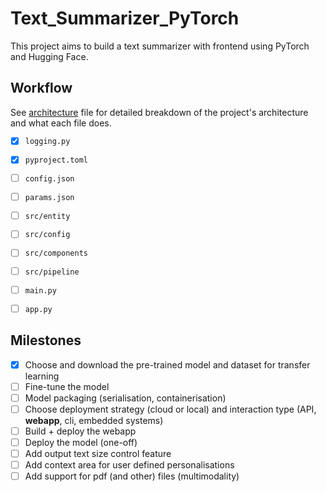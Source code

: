 # Text_Summarizer_PyTorch

This project aims to build a text summarizer with frontend using PyTorch and Hugging Face.


## Workflow

See [architecture](./architecture/architecture.excalidraw) file for detailed breakdown of the project's architecture and what each file does.

- [x] `logging.py`
- [x] `pyproject.toml`

- [ ] `config.json`
- [ ] `params.json`
- [ ] `src/entity`
- [ ] `src/config`
- [ ] `src/components`
- [ ] `src/pipeline`
- [ ] `main.py`
- [ ] `app.py`


## Milestones

- [x] Choose and download the pre-trained model and dataset for transfer learning
- [ ] Fine-tune the model
- [ ] Model packaging (serialisation, containerisation)
- [ ] Choose deployment strategy (cloud or local) and interaction type (API, **webapp**, cli, embedded systems)
- [ ] Build + deploy the webapp
- [ ] Deploy the model (one-off)
- [ ] Add output text size control feature
- [ ] Add context area for user defined personalisations
- [ ] Add support for pdf (and other) files (multimodality)